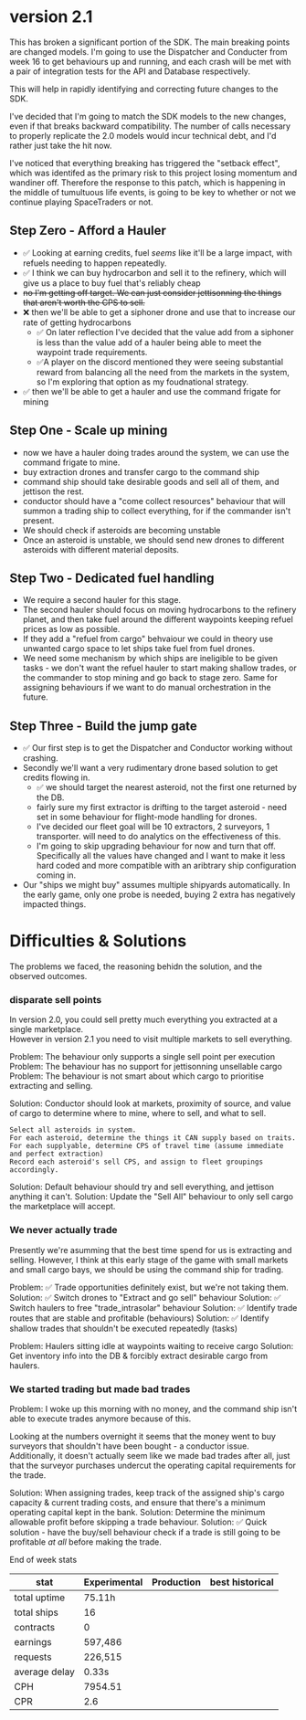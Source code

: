 # version 2.1

This has broken a significant portion of the SDK. The main breaking points are changed models.
I'm going to use the Dispatcher and Conducter from week 16 to get behaviours up and running, and each crash will be met with a pair of integration tests for the API and Database respectively.

This will help in rapidly identifying and correcting future changes to the SDK.

I've decided that I'm going to match the SDK models to the new changes, even if that breaks backward compatibility. The number of calls necessary to properly replicate the 2.0 models would incur technical debt, and I'd rather just take the hit now.

I've noticed that everything breaking has triggered the "setback effect", which was identifed as the primary risk to this project losing momentum and wandiner off. Therefore the response to this patch, which is happening in the middle of tumultuous life events, is going to be key to whether or not we continue playing SpaceTraders or not.

## Step Zero - Afford a Hauler
- ✅ Looking at earning credits, fuel _seems_ like it'll be a large impact, with refuels needing to happen repeatedly.
- ✅ I think we can buy hydrocarbon and sell it to the refinery, which will give us a place to buy fuel that's reliably cheap
- ~~no I'm getting off target. We can just consider jettisonning the things that aren't worth the CPS to sell.~~
- ❌ then we'll be able to get a siphoner drone and use that to increase our rate of getting hydrocarbons
  - ✅ On later reflection I've decided that the value add from a siphoner is less than the value add of a hauler being able to meet the waypoint trade requirements.
  - ✅A player on the discord mentioned they were seeing substantial reward from balancing all the need from the markets in the system, so I'm exploring that option as my foudnational strategy.
- ✅ then we'll be able to get a hauler and use the command frigate for mining

## Step One - Scale up mining
- now we have a hauler doing trades around the system, we can use the command frigate to mine.
- buy extraction drones and transfer cargo to the command ship
- command ship should take desirable goods and sell all of them, and jettison the rest.
- conductor should have a "come collect resources" behaviour that will summon a trading ship to collect everything, for if the commander isn't present. 
- We should check if asteroids are becoming unstable
- Once an asteroid is unstable, we should send new drones to different asteroids with different material deposits.

## Step Two - Dedicated fuel handling
- We require a second hauler for this stage.
- The second hauler should focus on moving hydrocarbons to the refinery planet, and then take fuel around the different waypoints keeping refuel prices as low as possible.
- If they add a "refuel from cargo" behvaiour we could in theory use unwanted cargo space to let ships take fuel from fuel drones.
- We need some mechanism by which ships are ineligible to be given tasks - we don't want the refuel hauler to start making shallow trades, or the commander to stop mining and go back to stage zero. Same for assigning behaviours if we want to do manual orchestration in the future.



## Step Three - Build the jump gate
-  ✅ Our first step is to get the Dispatcher and Conductor working without crashing.
- Secondly we'll want a very rudimentary drone based solution to get credits flowing in.
  - ✅ we should target the nearest asteroid, not the first one returned by the DB.
  - fairly sure my first extractor is drifting to the target asteroid - need set in some behaviour for flight-mode handling for drones.
  - I've decided our fleet goal will be 10 extractors, 2 surveyors, 1 transporter. will need to do analytics on the effectiveness of this.
  - I'm going to skip upgrading behaviour for now and turn that off. Specifically all the values have changed and I want to make it less hard coded and more compatible with an aribtrary ship configuration coming in.
- Our "ships we might buy" assumes multiple shipyards automatically. In the early game, only one probe is needed, buying 2 extra has negatively impacted things.



# Difficulties & Solutions
The problems we faced, the reasoning behidn the solution, and the observed outcomes.




### disparate sell points

In version 2.0, you could sell pretty much everything you extracted at a single marketplace.  
However in version 2.1 you need to visit multiple markets to sell everything.

Problem: The behaviour only supports a single sell point per execution
Problem: The behaviour has no support for jettisonning unsellable cargo
Problem: The behaviour is not smart about which cargo to prioritise extracting and selling. 


Solution: Conductor should look at markets, proximity of source, and value of cargo to determine where to mine, where to sell, and what to sell.
```
Select all asteroids in system.
For each asteroid, determine the things it CAN supply based on traits. 
For each supplyable, determine CPS of travel time (assume immediate and perfect extraction)
Record each asteroid's sell CPS, and assign to fleet groupings accordingly.
```
Solution: Default behaviour should try and sell everything, and jettison anything it can't.
Solution: Update the "Sell All" behaviour to only sell cargo the marketplace will accept.

### We never actually trade
 
Presently we're asumming that the best time spend for us is extracting and selling.
However, I think at this early stage of the game with small markets and small cargo bays, we should be using the command ship for trading.

Problem: ✅ Trade opportunities definitely exist, but we're not taking them.
Solution: ✅ Switch drones to "Extract and go sell" behaviour 
Solution: ✅ Switch haulers to free "trade_intrasolar" behaviour
Solution: ✅ Identify trade routes that are stable and profitable (behaviours)
Solution: ✅ Identify shallow trades that shouldn't be executed repeatedly (tasks)


Problem: Haulers sitting idle at waypoints waiting to receive cargo
Solution: Get inventory info into the DB & forcibly extract desirable cargo from haulers.


### We started trading but made bad trades

Problem:  I woke up this morning with no money, and the command ship isn't able to execute trades anymore because of this.

Looking at the numbers overnight it seems that the money went to buy surveyors that shouldn't have been bought - a conductor issue.
Additionally, it doesn't actually seem like we made bad trades after all, just that the surveyor purchases undercut the operating capital requirements for the trade.

Solution: When assigning trades, keep track of the assigned ship's cargo capacity & current trading costs, and ensure that there's a minimum operating capital kept in the bank.
Solution: Determine the minimum allowable profit before skipping a trade behaviour.
Solution: ✅ Quick solution - have the buy/sell behaviour check if a trade is still going to be profitable _at all_ before making the trade. 


End of week stats

| stat         | Experimental | Production | best historical | 
| ---          | ------------ | ---------- | --------------- |
| total uptime |  75.11h |           
| total ships  | 16      |
| contracts    | 0       |
| earnings     | 597,486 |
| requests     | 226,515 |
| average delay| 0.33s   |
| CPH          | 7954.51 |
| CPR          | 2.6     |
